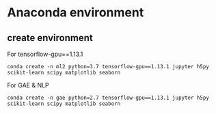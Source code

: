 # Anaconda environment

## create environment
For tensorflow-gpu==1.13.1
```
conda create -n ml2 python=3.7 tensorflow-gpu==1.13.1 jupyter h5py scikit-learn scipy matplotlib seaborn 

```
For GAE & NLP
```
conda create -n gae python=2.7 tensorflow-gpu==1.13.1 jupyter h5py scikit-learn scipy matplotlib seaborn 
```
